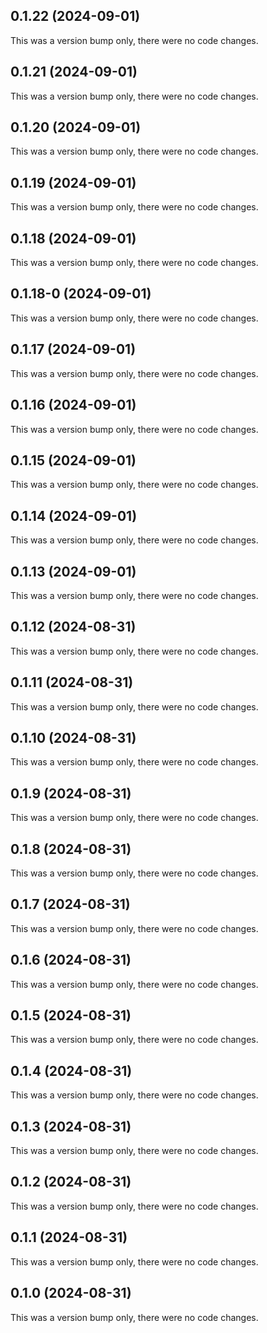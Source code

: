 ## 0.1.22 (2024-09-01)

This was a version bump only, there were no code changes.

## 0.1.21 (2024-09-01)

This was a version bump only, there were no code changes.

## 0.1.20 (2024-09-01)

This was a version bump only, there were no code changes.

## 0.1.19 (2024-09-01)

This was a version bump only, there were no code changes.

## 0.1.18 (2024-09-01)

This was a version bump only, there were no code changes.

## 0.1.18-0 (2024-09-01)

This was a version bump only, there were no code changes.

## 0.1.17 (2024-09-01)

This was a version bump only, there were no code changes.

## 0.1.16 (2024-09-01)

This was a version bump only, there were no code changes.

## 0.1.15 (2024-09-01)

This was a version bump only, there were no code changes.

## 0.1.14 (2024-09-01)

This was a version bump only, there were no code changes.

## 0.1.13 (2024-09-01)

This was a version bump only, there were no code changes.

## 0.1.12 (2024-08-31)

This was a version bump only, there were no code changes.

## 0.1.11 (2024-08-31)

This was a version bump only, there were no code changes.

## 0.1.10 (2024-08-31)

This was a version bump only, there were no code changes.

## 0.1.9 (2024-08-31)

This was a version bump only, there were no code changes.

## 0.1.8 (2024-08-31)

This was a version bump only, there were no code changes.

## 0.1.7 (2024-08-31)

This was a version bump only, there were no code changes.

## 0.1.6 (2024-08-31)

This was a version bump only, there were no code changes.

## 0.1.5 (2024-08-31)

This was a version bump only, there were no code changes.

## 0.1.4 (2024-08-31)

This was a version bump only, there were no code changes.

## 0.1.3 (2024-08-31)

This was a version bump only, there were no code changes.

## 0.1.2 (2024-08-31)

This was a version bump only, there were no code changes.

## 0.1.1 (2024-08-31)

This was a version bump only, there were no code changes.

## 0.1.0 (2024-08-31)

This was a version bump only, there were no code changes.